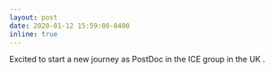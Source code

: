 ```yaml
---
layout: post
date: 2020-01-12 15:59:00-0400
inline: true
---
```


Excited to start a new journey as PostDoc in the ICE group in the UK .
